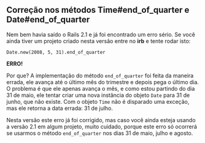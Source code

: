 ## Correção nos métodos Time#end\_of\_quarter e Date#end\_of\_quarter

Nem bem havia saído o Rails 2.1 e já foi encontrado um erro sério. Se você ainda tiver um projeto criado nesta versão entre no **irb** e tente rodar isto:

	Date.new(2008, 5, 31).end_of_quarter

**ERRO!**

Por que? A implementação do método `end_of_quarter` foi feita da maneira errada, ele avança até o último mês do trimestre e depois pega o último dia. O problema é que ele apenas avança o mês, e como estou partindo do dia 31 de maio, ele tentar criar uma nova instância do objeto `Date` para 31 de junho, que não existe. Com o objeto `Time` não é disparado uma exceção, mas ele retorna a data errada: 31 de julho.

Nesta versão este erro já foi corrigido, mas caso você ainda esteja usando a versão 2.1 em algum projeto, muito cuidado, porque este erro só ocorrerá se usarmos o método `end_of_quarter` nos dias 31 de maio, julho e agosto.
